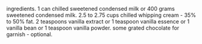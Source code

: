 ingredients. 1 can chilled sweetened condensed milk or 400 grams sweetened condensed milk. 2.5 to 2.75 cups chilled whipping cream - 35% to 50% fat. 2 teaspoons vanilla extract or 1 teaspoon vanilla essence or 1 vanilla bean or 1 teaspoon vanilla powder. some grated chocolate for garnish - optional.
